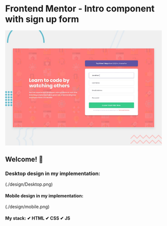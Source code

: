 # Frontend Mentor - Intro component with sign up form

![Design preview for the Intro component with sign up form coding challenge](./design/desktop-preview.jpg)

## Welcome! 👋

### Desktop design in my implementation: 
(./design/Desktop.png)

#### Mobile design in my implementation: 
(./design/mobile.png)

#### My stack: ✔ HTML ✔ CSS ✔ JS
